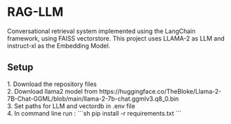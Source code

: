 # RAG-LLM
Conversational retrieval system implemented using the LangChain framework, using FAISS vectorstore. This project uses LLAMA-2 as LLM and instruct-xl as the Embedding Model.

<h2>Setup</h2>
1. Download the repository files<br>
2. Download llama2 model from https://huggingface.co/TheBloke/Llama-2-7B-Chat-GGML/blob/main/llama-2-7b-chat.ggmlv3.q8_0.bin<br>
3. Set paths for LLM and vectordb in .env file<br>
4. In command line run :
  ```sh
  pip install -r requirements.txt
  ```
